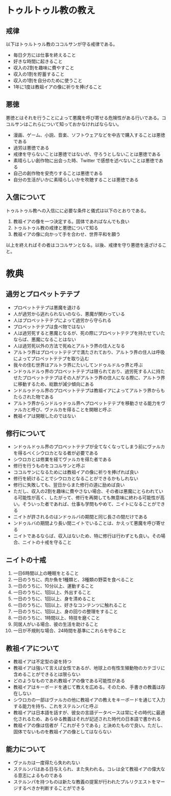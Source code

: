# トゥルトゥル教の教え

## 戒律

以下はトゥルトゥル教のココルサンが守る戒律である。

- 毎日夕方には仕事を終えること
- 好きな時間に起きること
- 収入の2割を趣味に費やすこと
- 収入の1割を貯蓄すること
- 収入の1割を自分のために使うこと
- 1年に1度は教祖イアの像に祈りを捧げること

## 悪徳

悪徳とはそれを行うことによって悪魔を呼び寄せる危険性がある行いである。ココルサンはこれらについて知っておかなければならない。

- 漫画、ゲーム、小説、音楽、ソフトウェアなどを中古で購入することは悪徳である
- 過労は悪徳である
- 戒律を守らないことは悪徳ではないが、守ろうとしないことは悪徳である
- 素晴らしい創作物に出会った時、Twitter で感想を述べないことは悪徳である
- 自己の創作物を安売りすることは悪徳である
- 自分の生活がいかに素晴らしいかを吹聴することは悪徳である

## 入信について

トゥルトゥル教への入信にに必要な条件と儀式は以下のとおりである。

1. 教祖イアの像を一つ決定する。固体であればなんでも良い
2. トゥルトゥル教の戒律と悪徳について知る
3. 教祖イアの像に向かって手を合わせ、世界平和を願う

以上を終えればその者はココルサンとなる。以後、戒律を守り悪徳を遠ざけること。

# 教典

## 過労とプロペットテテプ

- プロペットテテプは悪魔を退ける
- 人が過労から逃れられないのなら、悪魔が関わっている
- 人はプロペットテテプによって過労から守られる
- プロペットテテプは食べ物ではない
- 人は過労死すると悪魔となるが、死の際にプロペットテテプを持たせていたならば、悪魔になることはない
- 人は過労死以外の方法で死ぬとアルトラ界の住人となる
- アルトラ界はプロペットテテプで満たされており、アルトラ界の住人は呼吸によってプロペットテテプを取り込む
- 我々の住む世界はアルトラ界にたいしてンドゥルドルゥ界と呼ぶ
- ンドゥルドルゥ界のプロペットテテプは限られており、過労死する人に持たせたプロペットテテプはその人がアルトラ界の住人になる際に、アルトラ界に移動するため、総数が減少傾向にある
- ンドルゥドゥル界のプロペットテテプは教祖イアによってアルトラ界からもたらされた物である
- アルトラ界からンドルゥドゥル界へプロペットテテプを移動させる能力をヴァルカと呼び、ヴァルカを得ることを開眼と呼ぶ
- 教祖イアは開眼したのではない

## 修行について

- ンドゥルドゥル界のプロペットテテプが全てなくなってしまう前にヴァルカを得るべくシウロカとなる者が必要である
- シウロカとは修業を経てヴァルカを得た者である
- 修行を行うものをココルサンと呼ぶ
- ココルサンになるためには教祖イアの像に祈りを捧げれば良い
- 修行を続けることでシウロカとなることができるかもしれない
- 修行に失敗しても、翌日からまた修行の道に励めば良い
- ただし、収入の2割を趣味に費やさない場合、その者は悪魔にとらわれている可能性が高く、したがって、修行を再開しても無意味に終わる可能性が高い。そういった者であれば、仕事も学問もやめて、ニイトになることができる
- ニイトが許されるのはンドゥルバの期間と同じ長さの間だけである
- ンドゥルバの期間より長い間ニイトでいることは、かえって悪魔を呼び寄せる
- ニイトであるならば、収入はないため、特に修行は行わずとも良い。その場合、ニイトの十戒を守ること

## ニイトの十戒

1. 一日6時間以上の睡眠をとること
2. 一日のうちに、肉か魚を1種類と、3種類の野菜を食べること
3. 一日のうちに、10分以上、運動すること
4. 一日のうちに、1回以上、外出すること
5. 一日のうちに、1回以上、身を清めること
6. 一日のうちに、1回以上、好きなコンテンツに触れること
7. 一日のうちに、1回以上、身の回りの整理をすること
8. 一日のうちに、1時間以上、特技を磨くこと
9. 同居人がいる場合、彼の生活を助けること
10. 一日が不規則な場合、24時間を基準にこれらを守ること

## 教祖イアについて

- 教祖イアは不定型の姿を持つ
- 教祖イアは強いて言えば女性であるが、地球上の有性生殖動物のカテゴリに含めることができるとは限らない
- どのようなものであれ教祖イアの像である可能性がある
- 教祖イアはキーボードを通じて教えを広める。そのため、手書きの教義は存在しない
- シウロカの一部はヴァルカの他に教祖イアの教えをキーボードを通じて入力する能力を持ち、これをステルンパと呼ぶ
- 教祖イアは日本語を話すが、彼女の言語データベースは常にその時代に最適化されるため、あらゆる教義はそれが記述された時代の日本語で書かれる
- 教祖イアの像は信者が「これがそうである」と決めたもので良い。ただし、固体でないものを教祖イアの像としてはならない

## 能力について

- ヴァルカは一度得たら失われない
- ステルンパはある日与えられ、また失われる。コレは全て教祖イアの偉大なる意志によるものである
- ステルンパを持つものは新たな教義の提案が行われたプルリクエストをマージするべきか判断することができる
